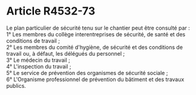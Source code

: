 # Article R4532-73

  
Le plan particulier de sécurité tenu sur le chantier peut être consulté par :   
1° Les membres du collège interentreprises de sécurité, de santé et des conditions de travail ;   
2° Les membres du comité d'hygiène, de sécurité et des conditions de travail ou, à défaut, les délégués du personnel ;   
3° Le médecin du travail ;   
4° L'inspection du travail ;   
5° Le service de prévention des organismes de sécurité sociale ;   
6° L'Organisme professionnel de prévention du bâtiment et des travaux publics.